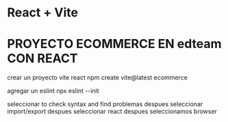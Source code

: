 # React + Vite
# PROYECTO ECOMMERCE EN edteam CON REACT

crear un proyecto vite react
npm create vite@latest ecommerce


agregar un eslint 
npx eslint --init

seleccionar 
to check syntax and find problemas
despues seleccionar
import/export
despues seleccionar 
react
despues  seleccionamos
browser